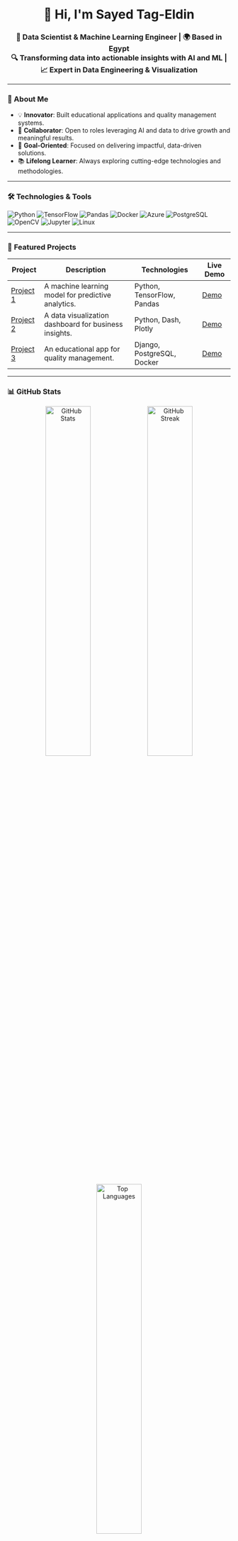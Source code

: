 <h1 align="center">👋 Hi, I'm Sayed Tag-Eldin</h1>
<h3 align="center">
  🚀 Data Scientist & Machine Learning Engineer | 🌍 Based in Egypt <br>
  🔍 Transforming data into actionable insights with AI and ML | 📈 Expert in Data Engineering & Visualization
</h3>

---

### 🎯 About Me
- 💡 **Innovator**: Built educational applications and quality management systems.
- 🌟 **Collaborator**: Open to roles leveraging AI and data to drive growth and meaningful results.
- 🎯 **Goal-Oriented**: Focused on delivering impactful, data-driven solutions.
- 📚 **Lifelong Learner**: Always exploring cutting-edge technologies and methodologies.

---

### 🛠️ **Technologies & Tools**
<div align="left">
  <img src="https://img.shields.io/badge/Python-3776AB?style=for-the-badge&logo=python&logoColor=white" alt="Python" />
  <img src="https://img.shields.io/badge/TensorFlow-FF6F00?style=for-the-badge&logo=tensorflow&logoColor=white" alt="TensorFlow" />
  <img src="https://img.shields.io/badge/Pandas-150458?style=for-the-badge&logo=pandas&logoColor=white" alt="Pandas" />
  <img src="https://img.shields.io/badge/Docker-2496ED?style=for-the-badge&logo=docker&logoColor=white" alt="Docker" />
  <img src="https://img.shields.io/badge/Azure-0089D6?style=for-the-badge&logo=microsoft-azure&logoColor=white" alt="Azure" />
  <img src="https://img.shields.io/badge/PostgreSQL-4169E1?style=for-the-badge&logo=postgresql&logoColor=white" alt="PostgreSQL" />
  <img src="https://img.shields.io/badge/OpenCV-5C3EE8?style=for-the-badge&logo=opencv&logoColor=white" alt="OpenCV" />
  <img src="https://img.shields.io/badge/Jupyter-F37626?style=for-the-badge&logo=jupyter&logoColor=white" alt="Jupyter" />
  <img src="https://img.shields.io/badge/Linux-FCC624?style=for-the-badge&logo=linux&logoColor=black" alt="Linux" />
</div>

---

### 📂 **Featured Projects**
| Project | Description | Technologies | Live Demo |
|---------|-------------|--------------|-----------|
| [Project 1](https://github.com/sayedtag7/project1) | A machine learning model for predictive analytics. | Python, TensorFlow, Pandas | [Demo](https://project1-demo.com) |
| [Project 2](https://github.com/sayedtag7/project2) | A data visualization dashboard for business insights. | Python, Dash, Plotly | [Demo](https://project2-demo.com) |
| [Project 3](https://github.com/sayedtag7/project3) | An educational app for quality management. | Django, PostgreSQL, Docker | [Demo](https://project3-demo.com) |

---

### 📊 **GitHub Stats**
<div align="center">
  <img src="https://github-readme-stats.vercel.app/api?username=sayedtag7&show_icons=true&theme=tokyonight&hide_border=true" alt="GitHub Stats" width="45%" />
  <img src="https://github-readme-streak-stats.herokuapp.com/?user=sayedtag7&theme=tokyonight&hide_border=true" alt="GitHub Streak" width="45%" />
</div>

<div align="center">
  <img src="https://github-readme-stats.vercel.app/api/top-langs/?username=sayedtag7&layout=compact&theme=tokyonight&hide_border=true" alt="Top Languages" width="45%" />
</div>

---

### 🌐 **Connect with Me**
<div align="center">
  <a href="https://www.linkedin.com/in/sayedtageldin" target="_blank">
    <img src="https://img.shields.io/badge/LinkedIn-0077B5?style=for-the-badge&logo=linkedin&logoColor=white" alt="LinkedIn" />
  </a>
  <a href="mailto:sayedtag777@gmail.com" target="_blank">
    <img src="https://img.shields.io/badge/Gmail-D14836?style=for-the-badge&logo=gmail&logoColor=white" alt="Gmail" />
  </a>
  <a href="https://x.com/Sayed_tag7" target="_blank">
    <img src="https://img.shields.io/badge/Twitter-1DA1F2?style=for-the-badge&logo=twitter&logoColor=white" alt="Twitter" />
  </a>
  <a href="https://wa.me/qr/NSXLWHMCH3DAE1" target="_blank">
    <img src="https://img.shields.io/badge/WhatsApp-25D366?style=for-the-badge&logo=whatsapp&logoColor=white" alt="WhatsApp" />
  </a>
</div>

---

### 🐍 **Fun Fact**
```python
while True:
    print("Keep coding, keep learning! 🚀")
